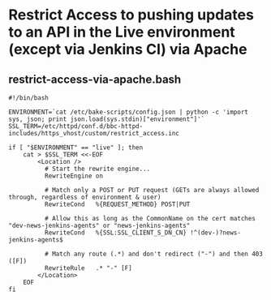 # Restrict Access to pushing updates to an API in the Live environment (except via Jenkins CI) via Apache

## restrict-access-via-apache.bash

```shell
#!/bin/bash

ENVIRONMENT=`cat /etc/bake-scripts/config.json | python -c 'import sys, json; print json.load(sys.stdin)["environment"]'`
SSL_TERM=/etc/httpd/conf.d/bbc-httpd-includes/https_vhost/custom/restrict_access.inc

if [ "$ENVIRONMENT" == "live" ]; then
	cat > $SSL_TERM <<-EOF
		<Location />
		  # Start the rewrite engine...
		  RewriteEngine on
		  
		  # Match only a POST or PUT request (GETs are always allowed through, regardless of environment & user)
		  RewriteCond   %{REQUEST_METHOD} POST|PUT
		  
		  # Allow this as long as the CommonName on the cert matches "dev-news-jenkins-agents" or "news-jenkins-agents"
		  RewriteCond   %{SSL:SSL_CLIENT_S_DN_CN} !^(dev-)?news-jenkins-agents$
		  
		  # Match any route (.*) and don't redirect ("-") and then 403 ([F])
		  RewriteRule   .* "-" [F]
		</Location>
	EOF
fi
```

